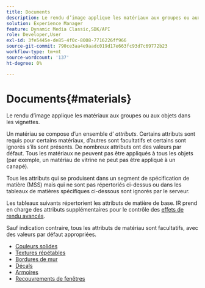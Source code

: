 ```yaml
---
title: Documents
description: Le rendu d’image applique les matériaux aux groupes ou aux objets dans les vignettes.
solution: Experience Manager
feature: Dynamic Media Classic,SDK/API
role: Developer,User
exl-id: 3fe5445e-de85-4f0c-8008-7716226ff966
source-git-commit: 790ce3aa4e9aadc019d17e663fc93d7c69772b23
workflow-type: tm+mt
source-wordcount: '137'
ht-degree: 0%

---
```


# Documents{#materials}

Le rendu d’image applique les matériaux aux groupes ou aux objets dans les vignettes.

Un matériau se compose d’un ensemble d’ *attributs*. Certains attributs sont requis pour certains matériaux, d’autres sont facultatifs et certains sont ignorés s’ils sont présents. De nombreux attributs ont des valeurs par défaut. Tous les matériaux ne peuvent pas être appliqués à tous les objets (par exemple, un matériau de vitrine ne peut pas être appliqué à un canapé).

Tous les attributs qui se produisent dans un segment de spécification de matière (MSS) mais qui ne sont pas répertoriés ci-dessus ou dans les tableaux de matières spécifiques ci-dessous sont ignorés par le serveur.

Les tableaux suivants répertorient les attributs de matière de base. IR prend en charge des attributs supplémentaires pour le contrôle des [effets de rendu avancés](../../../../../../ir-api/http-protocol/image-rendering-api-ref/c-ir-http-protocol-ref/c-ir-http-protocol-syntax-and-features/c-ir-advanced-render-effects/c-ir-advanced-render-effects.md#concept-bf8b6d8460244b9cacc7f4a3df4c5281).

Sauf indication contraire, tous les attributs de matériau sont facultatifs, avec des valeurs par défaut appropriées.

* [Couleurs solides](r-ir-solid-colors.md)
* [Textures répétables](r-ir-repeatable-textures.md)
* [Bordures de mur](r-ir-wall-borders.md)
* [Décals](r-ir-decals.md)
* [Armoires](r-ir-cabinets.md)
* [Recouvrements de fenêtres](r-ir-window-coverings.md)
